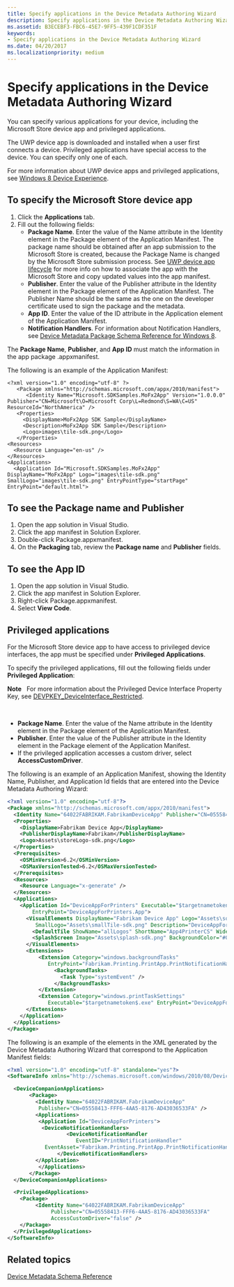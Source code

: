 ```yaml
---
title: Specify applications in the Device Metadata Authoring Wizard
description: Specify applications in the Device Metadata Authoring Wizard
ms.assetid: B3ECEBF3-FBC6-45E7-9FF5-439F1CDF351F
keywords:
- Specify applications in the Device Metadata Authoring Wizard
ms.date: 04/20/2017
ms.localizationpriority: medium
---
```


# Specify applications in the Device Metadata Authoring Wizard


You can specify various applications for your device, including the Microsoft Store device app and privileged applications.

The UWP device app is downloaded and installed when a user first connects a device. Privileged applications have special access to the device. You can specify only one of each.

For more information about UWP device apps and privileged applications, see [Windows 8 Device Experience](http://go.microsoft.com/fwlink/p/?LinkId=227312).

## <span id="To_specify_the_Windows_Store_device_app"></span><span id="to_specify_the_windows_store_device_app"></span><span id="TO_SPECIFY_THE_WINDOWS_STORE_DEVICE_APP"></span>To specify the Microsoft Store device app


1.  Click the **Applications** tab.
2.  Fill out the following fields:
    -   **Package Name**. Enter the value of the Name attribute in the Identity element in the Package element of the Application Manifest. The package name should be obtained after an app submission to the Microsoft Store is created, because the Package Name is changed by the Microsoft Store submission process. See [UWP device app lifecycle](http://go.microsoft.com/fwlink/p/?linkid=246571) for more info on how to associate the app with the Microsoft Store and copy updated values into the app manifest.
    -   **Publisher**. Enter the value of the Publisher attribute in the Identity element in the Package element of the Application Manifest. The Publisher Name should be the same as the one on the developer certificate used to sign the package and the metadata.
    -   **App ID**. Enter the value of the ID attribute in the Application element of the Application Manifest.
    -   **Notification Handlers**. For information about Notification Handlers, see [Device Metadata Package Schema Reference for Windows 8](http://go.microsoft.com/fwlink/p/?LinkId=226753).

The **Package Name**, **Publisher**, and **App ID** must match the information in the app package .appxmanifest.

The following is an example of the Application Manifest:

```
<?xml version="1.0" encoding="utf-8" ?> 
   <Package xmlns="http://schemas.microsoft.com/appx/2010/manifest">
      <Identity Name="Microsoft.SDKSamples.MoFx2App" Version="1.0.0.0" Publisher="CN=Microsoft\O=Microsoft Corp\L=Redmond\S=WA\C=US" ResourceId="NorthAmerica" /> 
   <Properties>
     <DisplayName>MoFx2App SDK Sample</DisplayName> 
     <Description>MoFx2App SDK Sample</Description> 
     <Logo>images\tile-sdk.png</Logo> 
   </Properties>
<Resources>
  <Resource Language="en-us" /> 
</Resources>
<Applications>
  <Application Id="Microsoft.SDKSamples.MoFx2App" DisplayName="MoFx2App" Logo="images\tile-sdk.png" SmallLogo="images\tile-sdk.png" EntryPointType="startPage" EntryPoint="default.html">
```

## <span id="To_see_the_Package_name_and_Publisher_"></span><span id="to_see_the_package_name_and_publisher_"></span><span id="TO_SEE_THE_PACKAGE_NAME_AND_PUBLISHER_"></span>To see the Package name and Publisher


1.  Open the app solution in Visual Studio.
2.  Click the app manifest in Solution Explorer.
3.  Double-click Package.appxmanifest.
4.  On the **Packaging** tab, review the **Package name** and **Publisher** fields.

## <span id="To_see_the_App_ID_"></span><span id="to_see_the_app_id_"></span><span id="TO_SEE_THE_APP_ID_"></span>To see the App ID


1.  Open the app solution in Visual Studio.
2.  Click the app manifest in Solution Explorer.
3.  Right-click Package.appxmanifest.
4.  Select **View Code**.

## <span id="Privileged_applications"></span><span id="privileged_applications"></span><span id="PRIVILEGED_APPLICATIONS"></span>Privileged applications


For the Microsoft Store device app to have access to privileged device interfaces, the app must be specified under **Privileged Applications**.

To specify the privileged applications, fill out the following fields under **Privileged Application**:

**Note**  
For more information about the Privileged Device Interface Property Key, see [DEVPKEY\_DeviceInterface\_Restricted](http://go.microsoft.com/fwlink/p/?linkid=256362).

 

-   **Package Name**. Enter the value of the Name attribute in the Identity element in the Package element of the Application Manifest.
-   **Publisher**. Enter the value of the Publisher attribute in the Identity element in the Package element of the Application Manifest.
-   If the privileged application accesses a custom driver, select **AccessCustomDriver**.

The following is an example of an Application Manifest, showing the Identity Name, Publisher, and Application Id fields that are entered into the Device Metadata Authoring Wizard:

```XML
<?xml version="1.0" encoding="utf-8"?>
<Package xmlns="http://schemas.microsoft.com/appx/2010/manifest">
  <Identity Name="64022FABRIKAM.FabrikamDeviceApp" Publisher="CN=05558413-FFF6-4AA5-8176-AD43036533FA" Version="1.0.0.0" />
  <Properties>
    <DisplayName>Fabrikam Device App</DisplayName>
    <PublisherDisplayName>Fabrikam</PublisherDisplayName>
    <Logo>Assets\storeLogo-sdk.png</Logo>
  </Properties>
  <Prerequisites>
    <OSMinVersion>6.2</OSMinVersion>
    <OSMaxVersionTested>6.2</OSMaxVersionTested>
  </Prerequisites>
  <Resources>
    <Resource Language="x-generate" />
  </Resources>
  <Applications>
    <Application Id="DeviceAppForPrinters" Executable="$targetnametoken$.exe" 
        EntryPoint="DeviceAppForPrinters.App">
      <VisualElements DisplayName="Fabrikam Device App" Logo="Assets\squareTile-sdk.png" 
         SmallLogo="Assets\smallTile-sdk.png" Description="DeviceAppForPrinters" ForegroundText="light" BackgroundColor="#00b2f0" ToastCapable="true">
        <DefaultTile ShowName="allLogos" ShortName="App4PrinterCS" WideLogo="Assets\tile-sdk.png" />
        <SplashScreen Image="Assets\splash-sdk.png" BackgroundColor="#00b2f0" />
      </VisualElements>
      <Extensions>
          <Extension Category="windows.backgroundTasks" 
             EntryPoint="Fabrikam.Printing.PrintApp.PrintNotificationHandler">
               <BackgroundTasks>
                 <Task Type="systemEvent" />
               </BackgroundTasks>
          </Extension>
          <Extension Category="windows.printTaskSettings" 
             Executable="$targetnametoken$.exe" EntryPoint="DeviceAppForPrinters.App" />
      </Extensions>
    </Application>
  </Applications>
</Package>

```

The following is an example of the elements in the XML generated by the Device Metadata Authoring Wizard that correspond to the Application Manifest fields:

```XML
<?xml version="1.0" encoding="utf-8" standalone="yes"?>
<SoftwareInfo xmlns="http://schemas.microsoft.com/windows/2010/08/DeviceMetadata/SoftwareInfo">

  <DeviceCompanionApplications>
       <Package>
         <Identity Name="64022FABRIKAM.FabrikamDeviceApp" 
          Publisher="CN=05558413-FFF6-4AA5-8176-AD43036533FA" />
         <Applications>
          <Application Id="DeviceAppForPrinters">
           <DeviceNotificationHandlers>
                   <DeviceNotificationHandler
                      EventID="PrintNotificationHandler"
            EventAsset="Fabrikam.Printing.PrintApp.PrintNotificationHandler" />
                </DeviceNotificationHandlers>
         </Application>
          </Applications>
       </Package>
  </DeviceCompanionApplications>

  <PrivilegedApplications>
    <Package>
         <Identity Name="64022FABRIKAM.FabrikamDeviceApp" 
              Publisher="CN=05558413-FFF6-4AA5-8176-AD43036533FA"
              AccessCustomDriver="false" />  
    </Package>
  </PrivilegedApplications>
</SoftwareInfo>

```

## <span id="related_topics"></span>Related topics


[Device Metadata Schema Reference](https://msdn.microsoft.com/library/windows/hardware/br259102)

 

 






